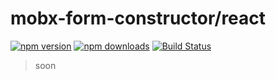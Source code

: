 # mobx-form-constructor/react

[![npm version](https://img.shields.io/npm/v/@mobx-form-constructor/react.svg?style=flat-square)](https://www.npmjs.org/package/@mobx-form-constructor/react)
[![npm downloads](https://img.shields.io/npm/dm/@mobx-form-constructor/react.svg?style=flat-square)](http://npm-stat.com/charts.html?package=mobx-form-constructor/react)
[![Build Status](https://travis-ci.org/mobx-form-constructor/react.svg?branch=master)](https://travis-ci.org/@mobx-form-constructor/react)

> soon
